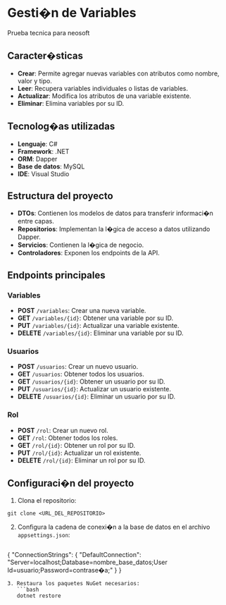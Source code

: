 # Gesti�n de Variables

Prueba tecnica para neosoft 

## Caracter�sticas

- **Crear**: Permite agregar nuevas variables con atributos como nombre, valor y tipo.
- **Leer**: Recupera variables individuales o listas de variables.
- **Actualizar**: Modifica los atributos de una variable existente.
- **Eliminar**: Elimina variables por su ID.

## Tecnolog�as utilizadas

- **Lenguaje**: C#
- **Framework**: .NET
- **ORM**: Dapper
- **Base de datos**: MySQL
- **IDE**: Visual Studio

## Estructura del proyecto

- **DTOs**: Contienen los modelos de datos para transferir informaci�n entre capas.
- **Repositorios**: Implementan la l�gica de acceso a datos utilizando Dapper.
- **Servicios**: Contienen la l�gica de negocio.
- **Controladores**: Exponen los endpoints de la API.

## Endpoints principales

### Variables
- **POST** `/variables`: Crear una nueva variable.
- **GET** `/variables/{id}`: Obtener una variable por su ID.
- **PUT** `/variables/{id}`: Actualizar una variable existente.
- **DELETE** `/variables/{id}`: Eliminar una variable por su ID.

### Usuarios
- **POST** `/usuarios`: Crear un nuevo usuario.
- **GET** `/usuarios`: Obtener todos los usuarios.
- **GET** `/usuarios/{id}`: Obtener un usuario por su ID.
- **PUT** `/usuarios/{id}`: Actualizar un usuario existente.
- **DELETE** `/usuarios/{id}`: Eliminar un usuario por su ID.

### Rol
- **POST** `/rol`: Crear un nuevo rol.
- **GET** `/rol`: Obtener todos los roles.
- **GET** `/rol/{id}`: Obtener un rol por su ID.
- **PUT** `/rol/{id}`: Actualizar un rol existente.
- **DELETE** `/rol/{id}`: Eliminar un rol por su ID.

## Configuraci�n del proyecto

1. Clona el repositorio:
   
  ``` git clone <URL_DEL_REPOSITORIO>  ```

2. Configura la cadena de conexi�n a la base de datos en el archivo `appsettings.json`:

   ```json
{
  "ConnectionStrings": {
	"DefaultConnection": "Server=localhost;Database=nombre_base_datos;User Id=usuario;Password=contrase�a;"
  }
}

```
3. Restaura los paquetes NuGet necesarios:
   ```bash
   dotnet restore
   ```
